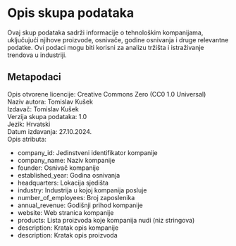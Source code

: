 # Opis skupa podataka

Ovaj skup podataka sadrži informacije o tehnološkim kompanijama, uključujući njihove proizvode, osnivače, godine osnivanja i druge relevantne podatke. Ovi podaci mogu biti korisni za analizu tržišta i istraživanje trendova u industriji.

## Metapodaci

Opis otvorene licencije: Creative Commons Zero (CC0 1.0 Universal)  
Naziv autora: Tomislav Kušek  
Izdavač: Tomislav Kušek  
Verzija skupa podataka: 1.0  
Jezik: Hrvatski  
Datum izdavanja: 27.10.2024.  
Opis atributa:  
- company_id: Jedinstveni identifikator kompanije  
- company_name: Naziv kompanije  
- founder: Osnivač kompanije  
- established_year: Godina osnivanja  
- headquarters: Lokacija sjedišta  
- industry: Industrija u kojoj kompanija posluje  
- number_of_employees: Broj zaposlenika  
- annual_revenue: Godišnji prihod kompanije  
- website: Web stranica kompanije  
- products: Lista proizvoda koje kompanija nudi (niz stringova)  
- description: Kratak opis kompanije  
- description: Kratak opis proizvoda
